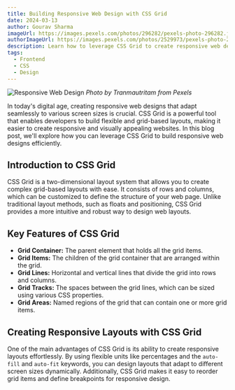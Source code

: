 ```yaml
---
title: Building Responsive Web Design with CSS Grid
date: 2024-03-13
author: Gourav Sharma
imageUrl: https://images.pexels.com/photos/296282/pexels-photo-296282.jpeg?auto=compress&cs=tinysrgb&w=1260&h=750&dpr=1
authorImageUrl: https://images.pexels.com/photos/2529973/pexels-photo-2529973.jpeg?auto=compress&cs=tinysrgb&dpr=2&h=500&w=1260
description: Learn how to leverage CSS Grid to create responsive web designs that adapt seamlessly to various screen sizes.
tags:
  - Frontend
  - CSS
  - Design
---
```


![Responsive Web Design](https://images.pexels.com/photos/296282/pexels-photo-296282.jpeg?auto=compress&cs=tinysrgb&w=1260&h=750&dpr=1)
_Photo by Tranmautritam from Pexels_

In today's digital age, creating responsive web designs that adapt seamlessly to various screen sizes is crucial. CSS Grid is a powerful tool that enables developers to build flexible and grid-based layouts, making it easier to create responsive and visually appealing websites. In this blog post, we'll explore how you can leverage CSS Grid to build responsive web designs efficiently.

## Introduction to CSS Grid

CSS Grid is a two-dimensional layout system that allows you to create complex grid-based layouts with ease. It consists of rows and columns, which can be customized to define the structure of your web page. Unlike traditional layout methods, such as floats and positioning, CSS Grid provides a more intuitive and robust way to design web layouts.

## Key Features of CSS Grid

- **Grid Container:** The parent element that holds all the grid items.
- **Grid Items:** The children of the grid container that are arranged within the grid.
- **Grid Lines:** Horizontal and vertical lines that divide the grid into rows and columns.
- **Grid Tracks:** The spaces between the grid lines, which can be sized using various CSS properties.
- **Grid Areas:** Named regions of the grid that can contain one or more grid items.

## Creating Responsive Layouts with CSS Grid

One of the main advantages of CSS Grid is its ability to create responsive layouts effortlessly. By using flexible units like percentages and the `auto-fill` and `auto-fit` keywords, you can design layouts that adapt to different screen sizes dynamically. Additionally, CSS Grid makes it easy to reorder grid items and define breakpoints for responsive design.
